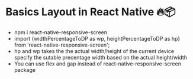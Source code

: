 # Basics Layout in React Native 🔥📦
  - npm i react-native-responsive-screen
  - import {widthPercentageToDP as wp, heightPercentageToDP as hp} from 'react-native-responsive-screen';
  - hp and wp takes the the actual width/height of the current device specify the sutable precentage width based on the actual height/width
  - You can use flex and gap instead of react-native-responsive-screen package
